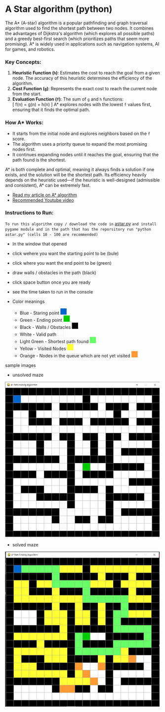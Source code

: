 
# A Star algorithm (python)

The A* (A-star) algorithm is a popular pathfinding and graph traversal algorithm used to find the shortest path between two nodes. It combines the advantages of Dijkstra's algorithm (which explores all possible paths) and a greedy best-first search (which prioritizes paths that seem more promising). A* is widely used in applications such as navigation systems, AI for games, and robotics.

### Key Concepts:
1. **Heuristic Function (`h`)**: Estimates the cost to reach the goal from a given node. The accuracy of this heuristic determines the efficiency of the algorithm.
2. **Cost Function (`g`)**: Represents the exact cost to reach the current node from the start.
3. **Evaluation Function (`f`)**: The sum of `g` and `h` functions:  
   \[
   f(n) = g(n) + h(n)
   \]
   A* explores nodes with the lowest `f` values first, ensuring that it finds the optimal path.

### How A* Works:
- It starts from the initial node and explores neighbors based on the `f` score.
- The algorithm uses a priority queue to expand the most promising nodes first.
- It continues expanding nodes until it reaches the goal, ensuring that the path found is the shortest.

A* is both complete and optimal, meaning it always finds a solution if one exists, and the solution will be the shortest path. Its efficiency heavily depends on the heuristic used—if the heuristic is well-designed (admissible and consistent), A* can be extremely fast.

 - [Read my article on A* algorithm](https://medium.com/@kiran09082001/mastering-the-a-search-algorithm-in-python-a-real-time-visualization-guide-3c4685dfd7a7)
 - [Recommended Youtube video](https://www.youtube.com/watch?v=JtiK0DOeI4A)


### Instructions to Run:
`To run this algorithm copy / download the code in` [astar.py](https://github.com/kirankumar2079/codebytes/blob/main/astar_search_algo/astar.py) `and install pygame module and in the path that has the reporsitory run "python astar.py" (cells 10 - 100 are recommended)`
 - In the window that opened
 - click wehere you want the starting point to be (bule)
 - click where you want the end point to be (green)
 - draw walls / obstacles in the path (black)
 - click space button once you are ready
 - see the time taken to run in the console

 - Color meanings
    - Blue - Staring point  <img src="https://github.com/kirankumar2079/codebytes/blob/main/astar_search_algo/images/start.png" alt="starting suare" width="20" height="20">
    - Green - Ending point  <img src="https://github.com/kirankumar2079/codebytes/blob/main/astar_search_algo/images/end.png" alt="ending square" width="20" height="20">
    - Black - Walls / Obstacles  <img src="https://github.com/kirankumar2079/codebytes/blob/main/astar_search_algo/images/wall.png" alt="Wall squares" width="20" height="20">
    - White - Valid path  <img src="https://github.com/kirankumar2079/codebytes/blob/main/astar_search_algo/images/valid.png" alt="valid square" width="20" height="20">
    - Light Green - Shortest path found  <img src="https://github.com/kirankumar2079/codebytes/blob/main/astar_search_algo/images/path.png" alt="path square" width="20" height="20">
    - Yellow - Visited Nodes  <img src="https://github.com/kirankumar2079/codebytes/blob/main/astar_search_algo/images/visited.png" alt="visited squares" width="20" height="20">
    - Orange - Nodes in the queue which are not yet visited  <img src="https://github.com/kirankumar2079/codebytes/blob/main/astar_search_algo/images/queued.png" alt="queued squares" width="20" height="20">


 sample images
 - unsolved maze
 <img src="https://github.com/kirankumar2079/codebytes/blob/main/astar_search_algo/images/maze1.png" alt="Unsolved Maze" width="500" height="500">

  - solved maze
 <img src="https://github.com/kirankumar2079/codebytes/blob/main/astar_search_algo/images/solution1.png" alt="Solved Maze" width="500" height="500">


